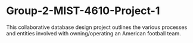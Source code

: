 # Group-2-MIST-4610-Project-1
This collaborative database design project outlines the various processes and entities involved with owning/operating an American football team.
